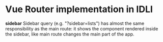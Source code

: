 # Vue Router implementation in IDLI

**sidebar**
Sidebar query (e.g. "?sidebar=lists") 
has almost the same responsibility as the main route:
it shows the component rendered inside the sidebar,
like main route changes the main part of the app.
